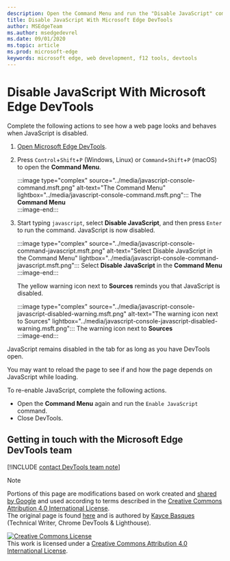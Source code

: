 ```yaml
---
description: Open the Command Menu and run the "Disable JavaScript" command.
title: Disable JavaScript With Microsoft Edge DevTools
author: MSEdgeTeam
ms.author: msedgedevrel
ms.date: 09/01/2020 
ms.topic: article
ms.prod: microsoft-edge
keywords: microsoft edge, web development, f12 tools, devtools
---
```

<!-- Copyright Kayce Basques 

   Licensed under the Apache License, Version 2.0 (the "License");
   you may not use this file except in compliance with the License.
   You may obtain a copy of the License at

       https://www.apache.org/licenses/LICENSE-2.0

   Unless required by applicable law or agreed to in writing, software
   distributed under the License is distributed on an "AS IS" BASIS,
   WITHOUT WARRANTIES OR CONDITIONS OF ANY KIND, either express or implied.
   See the License for the specific language governing permissions and
   limitations under the License.  -->

# Disable JavaScript With Microsoft Edge DevTools  

Complete the following actions to see how a web page looks and behaves when JavaScript is disabled.  

1.  [Open Microsoft Edge DevTools][DevToolsOpen].  
1.  Press `Control`+`Shift`+`P` \(Windows, Linux\) or `Command`+`Shift`+`P` \(macOS\) to open the **Command Menu**.  
    
    :::image type="complex" source="../media/javascript-console-command.msft.png" alt-text="The Command Menu" lightbox="../media/javascript-console-command.msft.png":::
       The **Command Menu**  
    :::image-end:::  
    
1.  Start typing `javascript`, select **Disable JavaScript**, and then press `Enter` to run the command.  JavaScript is now disabled.  
    
    :::image type="complex" source="../media/javascript-console-command-javascript.msft.png" alt-text="Select Disable JavaScript in the Command Menu" lightbox="../media/javascript-console-command-javascript.msft.png":::
       Select **Disable JavaScript** in the **Command Menu**  
    :::image-end:::  
    
    The yellow warning icon next to **Sources** reminds you that JavaScript is disabled.  
    
    :::image type="complex" source="../media/javascript-console-javascript-disabled-warning.msft.png" alt-text="The warning icon next to Sources" lightbox="../media/javascript-console-javascript-disabled-warning.msft.png":::
       The warning icon next to **Sources**  
    :::image-end:::  
    
JavaScript remains disabled in the tab for as long as you have DevTools open.  

You may want to reload the page to see if and how the page depends on JavaScript while loading.  

To re-enable JavaScript, complete the following actions.  

*   Open the **Command Menu** again and run the `Enable JavaScript` command.  
*   Close DevTools.  

## Getting in touch with the Microsoft Edge DevTools team  

[!INCLUDE [contact DevTools team note](../includes/contact-devtools-team-note.md)]  

<!-- links -->  

[DevToolsOpen]: ../open.md "Open Microsoft Edge DevTools | Microsoft Docs"  

> [!NOTE]
> Portions of this page are modifications based on work created and [shared by Google][GoogleSitePolicies] and used according to terms described in the [Creative Commons Attribution 4.0 International License][CCA4IL].  
> The original page is found [here](https://developers.google.com/web/tools/chrome-devtools/javascript/disable) and is authored by [Kayce Basques][KayceBasques] \(Technical Writer, Chrome DevTools \& Lighthouse\).  

[![Creative Commons License][CCby4Image]][CCA4IL]  
This work is licensed under a [Creative Commons Attribution 4.0 International License][CCA4IL].  

[CCA4IL]: https://creativecommons.org/licenses/by/4.0  
[CCby4Image]: https://i.creativecommons.org/l/by/4.0/88x31.png  
[GoogleSitePolicies]: https://developers.google.com/terms/site-policies  
[KayceBasques]: https://developers.google.com/web/resources/contributors/kaycebasques  
